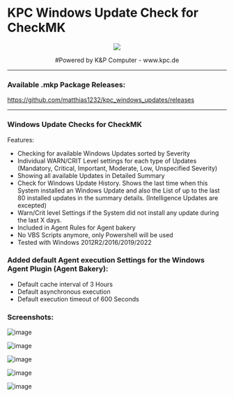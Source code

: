 # KPC Windows Update Check for CheckMK
<p align="center"><img src="https://user-images.githubusercontent.com/5358267/235710289-c05aa5bb-3394-4c94-8ce0-1f0ef5382d00.png"></p>
<p align="center">#Powered by K&P Computer - www.kpc.de</o>

----------------------

### Available .mkp Package Releases: ###

https://github.com/matthias1232/kpc_windows_updates/releases


----------------------

### Windows Update Checks for CheckMK ###
 
Features:
- Checking for available Windows Updates sorted by Severity
- Individual WARN/CRIT Level settings for each type of Updates (Mandatory, Critical, Important, Moderate, Low, Unspecified Severity)
- Showing all available Updates in Detailed Summary
- Check for Windows Update History. Shows the last time when this System installed an Windows Update and also the List of up to the last 80 installed updates in the summary details. (Intelligence Updates are excepted)
- Warn/Crit level Settings if the System did not install any update during the last X days.
- Included in Agent Rules for Agent bakery
- No VBS Scripts anymore, only Powershell will be used
- Tested with Windows 2012R2/2016/2019/2022




### Added default Agent execution Settings for the Windows Agent Plugin (Agent Bakery): ###
- Default cache interval of 3 Hours
- Default asynchronous execution
- Default execution timeout of 600 Seconds

### Screenshots: ###
![image](https://github.com/matthias1232/kpc_windows_updates/assets/5358267/5449b5a2-e922-4119-9cd0-b6750c4e63f6)

![image](https://github.com/matthias1232/kpc_windows_updates/assets/5358267/7a271c4b-5ac6-4ebc-8bac-ec25f9c884c6)

![image](https://github.com/matthias1232/kpc_windows_updates/assets/5358267/87e17756-65ab-42c3-8a55-2b8b1bad6e07)

![image](https://github.com/matthias1232/kpc_windows_updates/assets/5358267/f9b6cebc-18f3-4cce-92a3-caa3cbe68e08)

![image](https://github.com/matthias1232/kpc_windows_updates/assets/5358267/886befa7-a6f1-4384-8f98-75dff62bcd2e)


